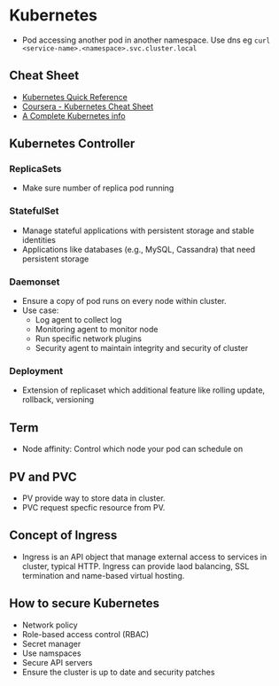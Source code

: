 # Kubernetes

- Pod accessing another pod in another namespace. Use dns eg `curl <service-name>.<namespace>.svc.cluster.local`

## Cheat Sheet

- [Kubernetes Quick Reference](https://kubernetes.io/docs/reference/kubectl/quick-reference/)
- [Coursera - Kubernetes Cheat Sheet](https://www.coursera.org/collections/kubernetes-cheat-sheet)
- [A Complete Kubernetes info](https://zeet.co/blog/kubernetes-cheat-sheet)

## Kubernetes Controller

### ReplicaSets

- Make sure number of replica pod running

### StatefulSet

- Manage stateful applications with persistent storage and stable identities
- Applications like databases (e.g., MySQL, Cassandra) that need persistent storage

### Daemonset

- Ensure a copy of pod runs on every node within cluster.
- Use case:
    - Log agent to collect log
    - Monitoring agent to monitor node
    - Run specific network plugins
    - Security agent to maintain integrity and security of cluster

### Deployment

- Extension of replicaset which additional feature like rolling update, rollback, versioning

## Term
- Node affinity: Control which node your pod can schedule on

## PV and PVC

- PV provide way to store data in cluster.
- PVC request specfic resource from PV.

## Concept of Ingress

- Ingress is an API object that manage external access to services in cluster, typical HTTP. Ingress can provide laod balancing, SSL termination and name-based virtual hosting.

## How to secure Kubernetes

- Network policy
- Role-based access control (RBAC)
- Secret manager
- Use namspaces
- Secure API servers
- Ensure the cluster is up to date and security patches